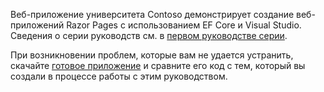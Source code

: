 Веб-приложение университета Contoso демонстрирует создание веб-приложений Razor Pages с использованием EF Core и Visual Studio. Сведения о серии руководств см. в [первом руководстве серии](xref:data/ef-rp/intro).

При возникновении проблем, которые вам не удается устранить, скачайте [готовое приложение](https://github.com/dotnet/AspNetCore.Docs/tree/master/aspnetcore/data/ef-rp/intro/samples) и сравните его код с тем, который вы создали в процессе работы с этим руководством.
